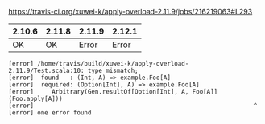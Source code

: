 https://travis-ci.org/xuwei-k/apply-overload-2.11.9/jobs/216219063#L293

| 2.10.6 | 2.11.8 | 2.11.9 | 2.12.1 |
|--------|--------|--------|--------|
| OK     | OK     | Error  | Error  |


```
[error] /home/travis/build/xuwei-k/apply-overload-2.11.9/Test.scala:10: type mismatch;
[error]  found   : (Int, A) => example.Foo[A]
[error]  required: (Option[Int], A) => example.Foo[A]
[error]     Arbitrary(Gen.resultOf[Option[Int], A, Foo[A]](Foo.apply[A]))
[error]                                                             ^
[error] one error found
```

